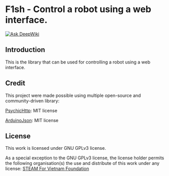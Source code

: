 # F1sh - Control a robot using a web interface.
[![Ask DeepWiki](https://deepwiki.com/badge.svg)](https://deepwiki.com/F1sh-org/F1sh)

## Introduction
This is the library that can be used for controlling a robot using a web interface.

## Credit

This project were made possible using multiple open-source and community-driven library:

[PsychicHttp](https://github.com/hoeken/PsychicHttp.git): MIT license

[ArduinoJson](https://github.com/bblanchon/ArduinoJson.git): MIT license

## License
This work is licensed under GNU GPLv3 license.

As a special exception to the GNU GPLv3 license, the license holder permits the following organisation(s) the use and distribute of this work under any license: [STEAM For Vietnam Foundation](https://github.com/STEAMforVietnam)



